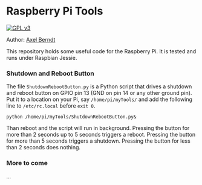 # Raspberry Pi Tools

[![GPL v3](https://img.shields.io/badge/license-GNU%20General%20Public%20License%20v3.0-blue.svg)](https://github.com/axelberndt/Raspberry-Pi-Tools/blob/master/LICENSE)

Author: [Axel Berndt](https://github.com/axelberndt)<br>

This repository holds some useful code for the Raspberry Pi. It is tested and runs under Raspbian Jessie.

### Shutdown and Reboot Button
The file `ShutdownRebootButton.py` is a Python script that drives a shutdown and reboot button on GPIO pin 13 (GND on pin 14 or any other ground pin). Put it to a location on your Pi, say `/home/pi/myTools/` and add the following line to `/etc/rc.local` before `exit 0`.

`python /home/pi/myTools/ShutdownRebootButton.py&`

Than reboot and the script will run in background. Pressing the button for more than 2 seconds up to 5 seconds triggers a reboot. Pressing the button for more than 5 seconds triggers a shutdown. Pressing the button for less than 2 seconds does nothing.

### More to come
...